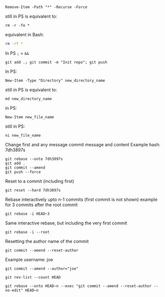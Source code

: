 ```PS
Remove-Item -Path "*" -Recurse -Force
```

still in PS is equivalent to:
```PS
rm -r -fo *
```

equivalent in Bash:
```bash
rm -rf *
```

In PS `;` = `&&`
```PS
git add .; git commit -m "Init repo"; git push
```

In PS:
```PS
New-Item -Type "Directory" new_directory_name
```

still in PS is equivalent to:
```PS
md new_directory_name
```

in PS:
```PS
New-Item new_file_name
```

still in PS:
```PS
ni new_file_name
```

Change first and any message commit message and content
Example hash: 7dh3897s
```git
git rebase --onto 7dh3897s
git add .
git commit --amend
git push --force
```

Reset to a commit (including first)
```git
git reset --hard 7dh3897s
```

Rebase interactively upto n-1 commits (first commit is not shown)
example for 3 commits after the root commit
```git
git rebase -i HEAD~3
```

Same interactive rebase, but including the very first commit
```git
git rebase -i --root
```

Resetting the author name of the commit
```git
git commit --amend --reset-author
```

Example username: joe
```git
git commit --amend --author="joe"
```

```git
git rev-list --count HEAD
```

```git
git rebase --onto HEAD~n --exec "git commit --amend --reset-author --no-edit" HEAD~n
```
